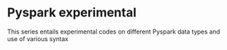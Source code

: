 # Pyspark experimental
This series entails experimental codes on different Pyspark data types and use of various syntax
